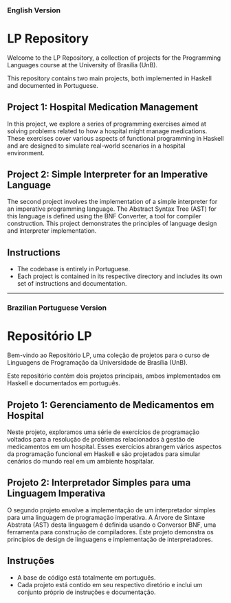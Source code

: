 ### English Version

# LP Repository

Welcome to the LP Repository, a collection of projects for the Programming Languages course at the University of Brasília (UnB).

This repository contains two main projects, both implemented in Haskell and documented in Portuguese.

## Project 1: Hospital Medication Management
In this project, we explore a series of programming exercises aimed at solving problems related to how a hospital might manage medications. These exercises cover various aspects of functional programming in Haskell and are designed to simulate real-world scenarios in a hospital environment.

## Project 2: Simple Interpreter for an Imperative Language
The second project involves the implementation of a simple interpreter for an imperative programming language. The Abstract Syntax Tree (AST) for this language is defined using the BNF Converter, a tool for compiler construction. This project demonstrates the principles of language design and interpreter implementation.

## Instructions
- The codebase is entirely in Portuguese.
- Each project is contained in its respective directory and includes its own set of instructions and documentation.

---

### Brazilian Portuguese Version

# Repositório LP

Bem-vindo ao Repositório LP, uma coleção de projetos para o curso de Linguagens de Programação da Universidade de Brasília (UnB).

Este repositório contém dois projetos principais, ambos implementados em Haskell e documentados em português.

## Projeto 1: Gerenciamento de Medicamentos em Hospital
Neste projeto, exploramos uma série de exercícios de programação voltados para a resolução de problemas relacionados à gestão de medicamentos em um hospital. Esses exercícios abrangem vários aspectos da programação funcional em Haskell e são projetados para simular cenários do mundo real em um ambiente hospitalar.

## Projeto 2: Interpretador Simples para uma Linguagem Imperativa
O segundo projeto envolve a implementação de um interpretador simples para uma linguagem de programação imperativa. A Árvore de Sintaxe Abstrata (AST) desta linguagem é definida usando o Conversor BNF, uma ferramenta para construção de compiladores. Este projeto demonstra os princípios de design de linguagens e implementação de interpretadores.

## Instruções
- A base de código está totalmente em português.
- Cada projeto está contido em seu respectivo diretório e inclui um conjunto próprio de instruções e documentação.

